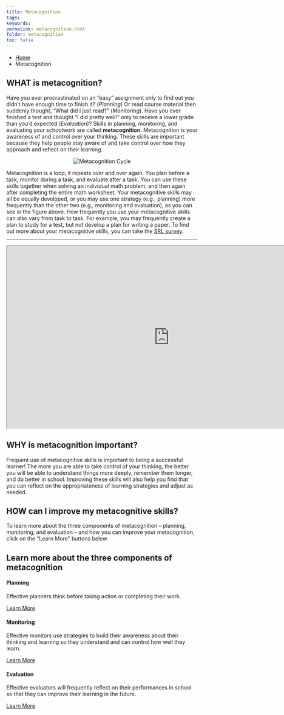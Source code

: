 ```yaml
---
title: Metacognition
tags: 
keywords:
permalink: metacognition.html
folder: metacognition
toc: false
---
```


<ul class="breadcrumb">
    <li><a href="index.html">Home</a></li>
    <li class="active">Metacognition</li>
</ul>

## WHAT is metacognition?

Have you ever procrastinated on an “easy” assignment only to find out you didn’t have enough time to finish it? (*Planning*) Or read course material then suddenly thought, “What did I just read?” (*Monitoring*). Have you ever finished a test and thought “I did pretty well!” only to receive a lower grade than you’d expected (*Evaluation*)? Skills in planning, monitoring, and evaluating your schoolwork are called **metacognition**. Metacognition is your awareness of and control over your thinking. These skills are important because they help people stay aware of and take control over how they approach and reflect on their learning.

<center><img src='images/Metacognition-Overview FINAL.png' alt='Metacognition Cycle' /></center>

Metacognition is a loop; it repeats over and over again. You plan before a task, monitor during a task, and evaluate after a task. You can use these skills together when solving an individual math problem, and then again after completing the entire math worksheet.
Your metacognitive skills may all be equally developed, or you may use one strategy (e.g., planning) more frequently than the other two (e.g., monitoring and evaluation), as you can see in the figure above. How frequently you use your metacognitive skills can also vary from task to task. For example, you may frequently create a plan to study for a test, but not develop a plan for writing a paper. To find out more about your metacognitive skills, you can take the <a href="https://demo.daacs.net/">SRL survey</a>.
<br>

<hr />

<div class="embed-responsive embed-responsive-16by9"><iframe width="853" height="480" src="https://www.youtube.com/embed/iKiBOFGyCwo?autoplay=0"></iframe></div>

## WHY is metacognition important?

Frequent use of metacognitive skills is important to being a successful learner! The more you are able to take control of your thinking, the better you will be able to understand things more deeply, remember them longer, and do better in school. Improving these skills will also help you find that you can reflect on the appropriateness of learning strategies and adjust as needed. 

## HOW can I improve my metacognitive skills?

To learn more about the three components of metacognition – planning, monitoring, and evaluation – and how you can improve your metacognition, click on the “Learn More” buttons below.

<div class="row">
         <div class="col-lg-12">
             <h2 class="page-header">Learn more about the three components of metacognition</h2>
         </div>
         <div class="col-md-4 col-sm-6">
             <div class="panel panel-default text-center">
                 <div class="panel-heading">
                     <span class="fa-stack fa-5x">
                           <i class="fa fa-circle fa-stack-2x text-primary"></i>
                           <i class="fa fa-calendar fa-stack-1x fa-inverse"></i>
                     </span>
                 </div>
                 <div class="panel-body">
                     <h4>Planning</h4>
                     <p>Effective planners think before taking action or completing their work.
</p>
                     <a href="metacognition_planning.html" class="btn btn-primary">Learn More</a>
                 </div>
             </div>
         </div>
         <div class="col-md-4 col-sm-6">
             <div class="panel panel-default text-center">
                 <div class="panel-heading">
                     <span class="fa-stack fa-5x">
                           <i class="fa fa-circle fa-stack-2x text-primary"></i>
                           <i class="fa fa-tasks fa-stack-1x fa-inverse"></i>
                     </span>
                 </div>
                 <div class="panel-body">
                     <h4>Monitoring</h4>
                     <p>Effective monitors use strategies to build their awareness about their thinking and learning so they understand and can control how well they learn.</p>
                     <a href="metacognition_monitoring.html" class="btn btn-primary">Learn More</a>
                 </div>
             </div>
         </div>
         <div class="col-md-4 col-sm-6">
             <div class="panel panel-default text-center">
                 <div class="panel-heading">
                     <span class="fa-stack fa-5x">
                           <i class="fa fa-circle fa-stack-2x text-primary"></i>
                           <i class="fa fa-calendar-check-o fa-stack-1x fa-inverse"></i>
                     </span>
                 </div>
                 <div class="panel-body">
                     <h4>Evaluation</h4>
                     <p>Effective evaluators will frequently reflect on their performances in school so that they can improve their learning in the future.</p>
                     <a href="metacognition_evaluation.html" class="btn btn-primary">Learn More</a>
                 </div>
             </div>
         </div>
</div>


